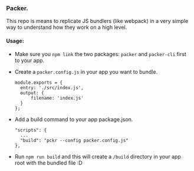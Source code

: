 ### Packer.

This repo is means to replicate JS bundlers (like webpack) in a very simple way to understand how they work on a high level.

#### Usage:

- Make sure you `npm link` the two packages: `packer` and `packer-cli` first to your app.
- Create a `packer.config.js` in your app you want to bundle.
  
  ```
  module.exports = {
    entry: './src/index.js',
    output: {
        filename: 'index.js'
    }
  };
  ```

- Add a build command to your app package.json.
  
  ```
  "scripts": {
    ...
    "build": "pckr --config packer.config.js"
  },
  ```
  
- Run `npm run build` and this will create a `/build` directory in your app root with the bundled file :D
